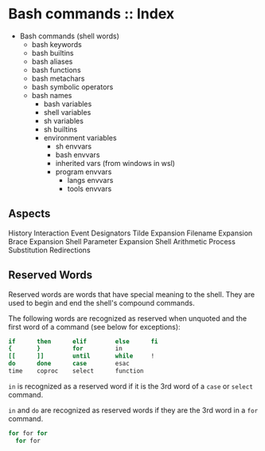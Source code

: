 # Bash commands :: Index

* Bash commands (shell words)
  * bash keywords
  * bash builtins
  * bash aliases
  * bash functions
  * bash metachars
  * bash symbolic operators
  * bash names
    - bash variables
    - shell variables
    - sh variables
    - sh builtins
    - environment variables
      - sh envvars
      - bash envvars
      - inherited vars (from windows in wsl)
      - program envvars
        - langs envvars
        - tools envvars

## Aspects

History Interaction
Event Designators
Tilde Expansion
Filename Expansion
Brace Expansion
Shell Parameter Expansion
Shell Arithmetic
Process Substitution
Redirections

## Reserved Words

Reserved words are words that have special meaning to the shell. 
They are used to begin and end the shell's compound commands.

The following words are recognized as reserved when unquoted 
and the first word of a command (see below for exceptions):

```bash
if      then      elif        else      fi
{       }         for         in
[[      ]]        until       while     !
do      done      case        esac
time    coproc    select      function
```

`in` is recognized as a reserved word 
if it is the 3rd word of a `case` or `select` command.

`in` and `do` are recognized as reserved words 
if they are the 3rd word in a `for` command.

```bash
for for for
  for for
```
